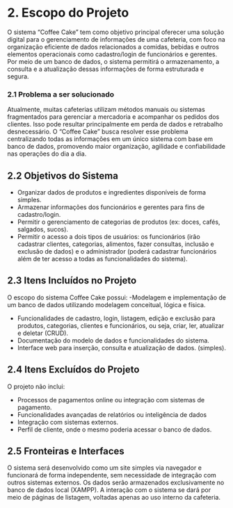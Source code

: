 # 2. Escopo do Projeto
O sistema “Coffee Cake” tem como objetivo principal oferecer uma solução digital para o gerenciamento de informações de uma cafeteria, com foco na organização eficiente de dados relacionados a comidas, bebidas e outros elementos operacionais como cadastro/login de funcionários e gerentes. Por meio de um banco de dados, o sistema permitirá o armazenamento, a consulta e a atualização dessas informações de forma estruturada e segura.

### 2.1 Problema a ser solucionado
Atualmente, muitas cafeterias utilizam métodos manuais ou sistemas fragmentados para gerenciar a mercadoria e acompanhar os pedidos dos clientes. Isso pode resultar principalmente em perda de dados e retrabalho desnecessário. O “Coffee Cake” busca resolver esse problema centralizando todas as informações em um único sistema com base em banco de dados, promovendo maior organização, agilidade e confiabilidade nas operações do dia a dia.

## 2.2 Objetivos do Sistema
- Organizar dados de produtos e ingredientes disponíveis de forma simples.
- Armazenar informações dos funcionários e gerentes para fins de cadastro/login.
- Permitir o gerenciamento de categorias de produtos (ex: doces, cafés, salgados, sucos).
- Permitir o acesso a dois tipos de usuários: os funcionários (irão cadastrar clientes, categorias, alimentos, fazer consultas, inclusão e exclusão de dados) e o administrador (poderá cadastrar funcionários além de ter acesso a todas as funcionalidades do sistema).

	
## 2.3 Itens Incluídos no Projeto
O escopo do sistema Coffee Cake possui:
-Modelagem e implementação de um banco de dados utilizando modelagem conceitual, lógica e física.
- Funcionalidades de cadastro, login, listagem, edição e exclusão para produtos, categorias, clientes e funcionários, ou seja, criar, ler, atualizar e deletar (CRUD).
- Documentação do modelo de dados e funcionalidades do sistema.
- Interface web para inserção, consulta e atualização de dados. (simples).


## 2.4 Itens Excluídos do Projeto
O projeto não inclui:
- Processos de pagamentos online ou integração com sistemas de pagamento.
- Funcionalidades avançadas de relatórios ou inteligência de dados
- Integração com sistemas externos.
- Perfil de cliente, onde o mesmo poderia acessar o banco de dados.

## 2.5 Fronteiras e Interfaces
O sistema será desenvolvido  como um site simples via navegador e funcionará de forma independente, sem necessidade de integração com outros sistemas externos. Os dados serão armazenados exclusivamente no banco de dados local (XAMPP). A interação com o sistema se dará por meio de páginas de listagem, voltadas apenas ao uso interno da cafeteria.

